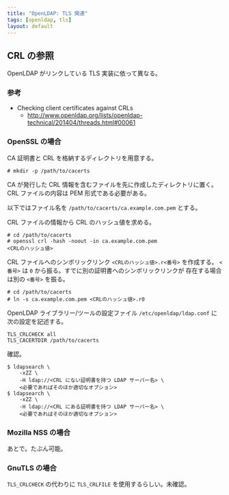 ```yaml
---
title: "OpenLDAP: TLS 関連"
tags: [openldap, tls]
layout: default
---
```


CRL の参照
----------------------------------------------------------------------

OpenLDAP がリンクしている TLS 実装に依って異なる。

### 参考

  * Checking client certificates against CRLs 
      * <http://www.openldap.org/lists/openldap-technical/201404/threads.html#00061>

### OpenSSL の場合

CA 証明書と CRL を格納するディレクトリを用意する。

```console
# mkdir -p /path/to/cacerts
```

CA が発行した CRL 情報を含むファイルを先に作成したディレクトリに置く。
CRL ファイルの内容は PEM 形式である必要がある。

以下ではファイル名を `/path/to/cacerts/ca.example.com.pem` とする。

CRL ファイルの情報から CRL のハッシュ値を求める。

```console
# cd /path/to/cacerts
# openssl crl -hash -noout -in ca.example.com.pem
<CRLのハッシュ値>
```

CRL ファイルへのシンボリックリンク `<CRLのハッシュ値>.r<番号>` を作成する。
`<番号>` は `0` から振る。すでに別の証明書へのシンボリックリンクが
存在する場合は別の `<番号>` を振る。

```console
# cd /path/to/cacerts
# ln -s ca.example.com.pem <CRLのハッシュ値>.r0
```

OpenLDAP ライブラリー/ツールの設定ファイル
`/etc/openldap/ldap.conf` に次の設定を記述する。

```
TLS_CRLCHECK all
TLS_CACERTDIR /path/to/cacerts
```

確認。

```console
$ ldapsearch \
    -xZZ \
    -H ldap://<CRL にない証明書を持つ LDAP サーバー名> \
    <必要であればそのほか適切なオプション>
$ ldapsearch \
    -xZZ \
    -H ldap://<CRL にある証明書を持つ LDAP サーバー名> \
    <必要であればそのほか適切なオプション>
```

### Mozilla NSS の場合

あとで。たぶん可能。

### GnuTLS の場合

`TLS_CRLCHECK` の代わりに `TLS_CRLFILE` を使用するらしい。未確認。
